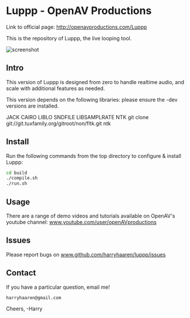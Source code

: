 Luppp - OpenAV Productions
===============================

Link to official page: http://openavproductions.com/Luppp

This is the repository of Luppp, the live looping tool.


![screenshot](https://raw.github.com/harryhaaren/openAV-Luppp/master/resources/screenshots/1.0.png "Luppp 1.0 Screenshot")

Intro
-----
This version of Luppp is designed from zero to handle realtime
audio, and scale with additional features as needed.

This version depends on the following libraries:
please ensure the -dev versions are installed.

JACK
CAIRO
LIBLO
SNDFILE
LIBSAMPLRATE
NTK               git clone git://git.tuxfamily.org/gitroot/non/fltk.git ntk


Install
-------

Run the following commands from the top directory to configure & install Luppp:

```bash
cd build
./compile.sh
./run.sh
```


Usage
-----
There are a range of demo videos and tutorials available
on OpenAV's youtube channel:
www.youtube.com/user/openAVproductions


Issues
------
Please report bugs on www.github.com/harryhaaren/luppp/issues


Contact
-------
If you have a particular question, email me!
```
harryhaaren@gmail.com
```

Cheers, -Harry
